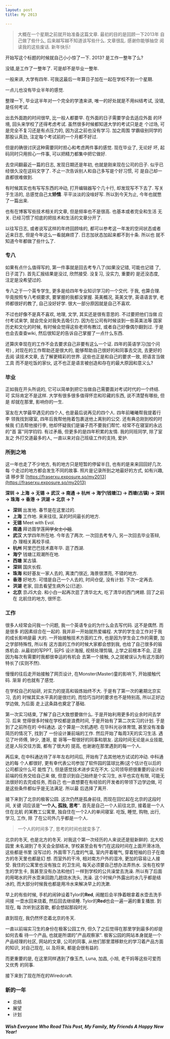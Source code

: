 ```yaml
---
layout: post
title: My 2013

---
```


> 大概在一个星期之前就开始准备这篇文章. 最初的目的是回顾一下2013年
自己做了些什么, 后来越写越不知道该写些什么. 文章很乱. 感谢你能够抽空
阅读我的这些废话. 新年快乐!

开始写这个标题的时候就自己小小惊了一下. 2013? 是工作一整年了么?

没错,是工作了一整年了. 可是却不是毕业一整年.

一般来讲, 大学有四年. 可我这最后一年算日子加在一起在学校不到一个星期.

一点儿也没有毕业半年的感觉.

整理一下, 毕业这半年对一个完全的学渣来讲, 唯一的好处就是不用纠结考试,
没错, 是任何考试.

出去外面跑的时间很早, 比一般人都要早. 在外面的日子需要学会去适应外面
的环境, 回头来学校了还得考虑考试. 虽然很多时候都知道大学的考试只是走
个过场, 可是完全不复习还是有点压力的, 因为这之前也没有学习. 加之周围
学霸级别同学的那股认真劲, 注定每个考试前的一个月都不好过.

但是的确很讨厌这种需要同时担心和考虑两件事的感觉. 现在毕业了, 无论好
坏, 起码同时只用担心一件事, 可以把精力都集中把它做好.

去空间翻最近一篇的日志, 发现日期还是年初, 也就是刚来现在公司的日子.
似乎已经很久没在这码文字了. 不止一次告诉别人和自己多写是个好习惯, 可
是自己却一直都很难做到.

有时候其实也有写写东西的冲动, 打开编辑器写个几十行, 却发现写不下去了.
写关于生活的, 总感觉自己太**矫情**. 平平淡淡的没啥好写. 所以到今天为止,
今年也就憋了一篇出来.

也有在博客写些技术相关的文章, 但是频率也不是很高. 也基本或者完全和生活
无关. 已经习惯了彻底的把技术和生活的文章分开了.

以往写日志, 或者说写这样的年终回顾啥的, 都可以参考这一年发的空间状态或者
近来日志, 但是今年这么一看就麻烦了. 日志加状态加起来都不到十条. 所以也
就不知道今年都做了些什么了.

### 专八

如果有点什么值得写的, 第一件事就是回去考专八了(如果没记错, 可能也记错
了, 日子混了). 首先汇报结果是没过, 欣然接受. 没复习, 没实力, 重要的
是还没态度, 注定是没希望过的.

专八之于一个英专学生, 更多是给四年专业知识学习的一个交代. 于我, 也算合理.
毕竟按照专八考纲要求, 要掌握的我都没掌握. 英美概况, 英美文学, 英语语言学,
老师都很好的教了, 自己没好好学. 很大一部分原因就是自己不喜欢.

不过也好像不是真不喜欢, 地理, 文学, 其实还是很有意思的. 不过要把他们当做
应付考试来学, 就会完全对我失去吸引力. 因为在公司有时候谈到一些英美法等
国家历史和文化的时候, 有时候会觉得这些老师有教过, 或者自己好像偶尔翻到过.
于是也会去查查wiki, 然后很知足的告诉自己掌握了一点什么东西.

还算庆幸现在的工作不会去要求自己非要有这么一个证. 四年的英语学习(加个问号)
, 对现在的工作帮助还是很大的, 能够帮助自己很好的和同事去交流, 去更好的去阅
读技术文章, 去了解更精彩的世界. 这些也正是和自己的要求一致, 把语言当做工具
而不是吃饭的家伙, 这不也正是语言被创造和存在的最大原因和意义么?

### 毕业

正如我在开头所说的, 它可以简单到把它当做自己需要面对考试时代的一个终结. 可
实际肯定不是这样. 大学有很多很多值得怀恋和珍藏的东西, 说不清楚有哪些, 但是
却就在那里, 影响你的一生.

室友在大学最早遇见的四个人, 也是最后说再见的四个人. 四年前曦曦帮我提着行李
领我找到寝室, 四年后我帮他拖着包裹送他上离别的公交. 还有典总刚到校的时候我
们去帮他接行李, 他却怀疑我们是骗子而不要我们帮忙. 经常不在寝室的永远的"首
富"同学钧钧. 有过矛盾, 但更多的是四年积累的友情. 我的同班同学, 除了室友之
外打交道最多的人, 一直以来对自己班级工作的支持, 爱护.

### 所到之地

这一年也走了不少地方, 有的地方只是短暂的停留半日, 也有的是来来回回好几次. 每
个走过的地方都会发生不同的故事. 照片是记录所到之地最好的方式, 如有兴趣, 请
移步至 [https://fraserxu.exposure.so/my2013](https://fraserxu.exposure.so/my2013)

**深圳 -> 上海 -> 无锡 -> 武汉 -> 南通 -> 杭州 -> 海宁(钱塘江) -> 西塘(古镇)
-> 深圳 -> 珠海 -> 香港 -> 洪湖 -> 北京 -> ?**

* **深圳** 出发地. 春节是在这里过的.
* **上海** 工作地. 来来往往, 呆的时间最长的地方.
* **无锡** Meet with Evol.
* **南通** 拜访聂学莲<del>同学</del><del>女士</del><del>小姐</del>.
* **武汉** 大学四年所在地. 今年去了两次. 一次回去考专八, 另一次回去毕业答辩, 办
理相关离校手续.
* **杭州** 阿里巴巴技术嘉年华. 逛了西湖.
* **海宁** 钱塘江观潮所在地.
* **西塘** 某古镇.
* **深圳** 国庆长假.
* **珠海** 和好基友一家人去的, 离澳门很近, 海景很漂亮, 不错的地方.
* **香港** 好地方. 可惜是自己一个人去的, 时间仓促, 没有计划. 下次一定再去.
* **洪湖** 老家, 回去看望生病外公(已逝).
* **北京** 京JS大会. 和小白一起再次逛了清华北大, 吃了清华的西门烤翅. 回了之前在
北航住的地方, 很怀恋.

### 工作

很多人经常会问我一个问题, 我一个英语专业的为什么会去写代码. 这不是偶然. 而是很多
的因素综合在一起的. 我并非一开始就热爱编程. 大学的学生会工作对于我的成长影响是最
大的. 一开始接触技术方面的工作, 也是因为学生会工作的需要, 加之学部特殊性, 所以有
这方面的工作的时候大家都会想到我, 也给了自己很多的锻炼机会. 从最初的写PPT, 玩PS
设计海报, 视频处理剪辑, 上学之前根本不会, 正是因为每次有需要时我都很幸运的有机会
去第一个接触, 久之就被误认为有这方面的特长了(实则不然).

慢慢的往后走开始接触了网页设计, 在Monster(Master)童的影响下, 开始接触代码. 渐渐
的也就有了感觉.

在学校自己的钻研, 对实力的提高和锻炼始终不大. 于是有了第一次的暑期北京实习, 去的
时候其实水平真的是很烂的, 而恰巧当时的要求也不是特别高, 所以正好边学边做, 为后面
走上这条路也奠定了基础.

第一次实习结束, 了解了自己大致想要做什么. 于是开始利用更多的业余时间去学习. 后来
觉得很多时候在学校都是浪费时间, 于是开始有了第二次实习的计划. 于是到了之前所在的
中科通达. 这个算是一次机遇吧. 在华科光谷体育馆, 甚至没有准备简历的情况下, 找到了
一份设计兼前端的工作. 然后开始了每周3天的实习生活. 遇见了叶师傅, 钟少, 渣哥, 星
哥等一帮很好的同事和朋友. 这段时间无论是从业技能, 还是人际交往方面, 都有了很大的
提高, 也谢谢在那里遇到的每一个人.

再后来, 在中科通达待了半年左右时间后, 开始有了去其他地方试试的冲动. 中科通达的每
个人都很好, 更有幸代表公司参加了软件园的篮球比赛(这个估计在以后的公司都没什么可
能性了), 但是感觉技术进步实在不大. 公司领导把很重要的设计和前端的任务交给自己来
做, 但意识到自己始终是个实习生, 水平也实在有限, 可能无法很好的去完成任务, 而自己
也一直想要在有经验的开发者的带领下边学边做, 可是这些条件都似乎是无法满足. 所以最
后选择了离开.

接下来到了北京的极客公园. 这次仍然是孤身前往, 而现在回忆起在北京的这段时间, 关键
词应该是"**一个人, 孤独, 思考**". 首先是自己一个人前往北京, 接着是一个人住在北航
的某教工公寓里, 独自住在一个2人的单间寝室. 吃饭, 睡觉, 购物, 出行, 学习, 工作, 除
了在公司外几乎都是一个人.

> 一个人的时间多了, 思考的时间也就变多了.

北京的冬天, 也是北方的冬天. 对我这个第一次经历的人来说还是挺新鲜的. 北大校园里
未名湖到了冬天会全部结冰, 学校甚至会有专门在这段时间在上面开滑冰场, 这些都是书里
没写过的. 外面零下几度的气温, 室内开着暖气, 穿着短袖的日子在南方的冬天里也都是幻
想. 而室外的干冷, 相对南方户外的湿冷, 更加的容易让人接受. 我住的公寓里也没有独立
的卫生间, 每天必须要自己想办法弄热水. 没有在校学生的学生卡, 我甚至没有办法和他们
一样到学校的公共澡堂去洗澡. 所以有了后面的用喝水的开水壶来回跑几趟烧水洗头, 洗澡.
这个时候户外露出的水几乎都是结冰的, 而大部分时候我也都是用冷水来解决早上的洗漱.

早上的有些时候, 手机的闹钟设着Tylor的**Red**, 闹醒后会半挣着眼拿着水壶去洗手间接
一壶水回来烧着, 然后回去继续睡. Tylor的**Red**也会一遍一遍的重复播放. 到现在, 每
次听到这首歌, 都会想起那段时光.

直到现在, 我仍然怀恋着北京的冬天.

一直以前端实习生的身份在极客公园工作, 但久了之后觉得在那里学到最多的却是如何去看
待一个产品, 也就是所谓的"产品观察家". 极客公园的网站本身就是一个产品经理的社区,
网站的文章, 公司的同事, 从他们那里潜移默化的学习着产品方面的知识, 对自己现在, 以
及将来, 都是会很有益的.

而更重要的是, 在这里同样遇到了像玉杰, Luna, 加昌, 小旭, 老干妈等这些可爱而又优秀
的同事.

接下来到了现在所在的Wiredcraft.

### 新的一年

* 总结
* 展望
* 计划

#### <i>Wish Everyone Who Read This Post, My Family, My Friends A Happy New Year!</i>

